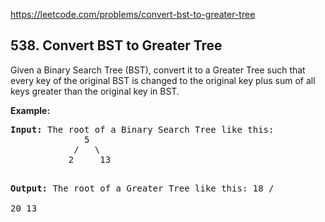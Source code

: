 https://leetcode.com/problems/convert-bst-to-greater-tree

## 538. Convert BST to Greater Tree

<div><p>Given a Binary Search Tree (BST), convert it to a Greater Tree such that every key of the original BST is changed to the original key plus sum of all keys greater than the original key in BST.</p>
<p>
<b>Example:</b>
</p><pre><b>Input:</b> The root of a Binary Search Tree like this:
              5
            /   \
           2     13

<b>Output:</b> The root of a Greater Tree like this:
             18
            /   \
          20     13
</pre>
<p></p></div>
